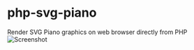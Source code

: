 # php-svg-piano
Render SVG Piano graphics on web browser directly from PHP
![Screenshot](https://i.imgur.com/SoccqnB.png)
